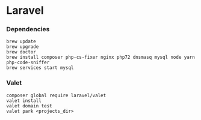 # Laravel

### Dependencies

	brew update
	brew upgrade
	brew doctor
	brew install composer php-cs-fixer nginx php72 dnsmasq mysql node yarn php-code-sniffer
    brew services start mysql

### Valet

	composer global require laravel/valet
	valet install
	valet domain test
	valet park <projects_dir>
